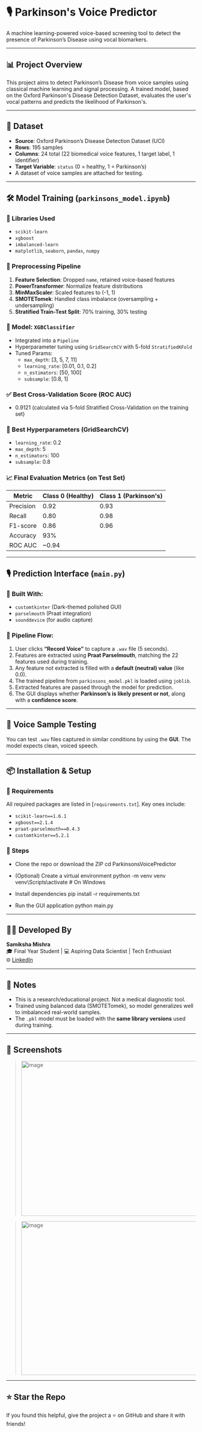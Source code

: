 # 🎙️ Parkinson's Voice Predictor

A machine learning-powered voice-based screening tool to detect the presence of Parkinson’s Disease using vocal biomarkers.

---

## 📊 Project Overview

This project aims to detect Parkinson’s Disease from voice samples using classical machine learning and signal processing. A trained model, based on the Oxford Parkinson's Disease Detection Dataset, evaluates the user's vocal patterns and predicts the likelihood of Parkinson's.

---

## 📁 Dataset

- **Source**: Oxford Parkinson’s Disease Detection Dataset (UCI)
- **Rows**: 195 samples
- **Columns**: 24 total (22 biomedical voice features, 1 target label, 1 identifier)
- **Target Variable**: `status` (0 = healthy, 1 = Parkinson’s)
- A dataset of voice samples are attached for testing.

---

## 🛠️ Model Training (`parkinsons_model.ipynb`)

### 🔹 Libraries Used

- `scikit-learn`
- `xgboost`
- `imbalanced-learn`
- `matplotlib`, `seaborn`, `pandas`, `numpy`

### 🔹 Preprocessing Pipeline

1. **Feature Selection**: Dropped `name`, retained voice-based features
2. **PowerTransformer**: Normalize feature distributions
3. **MinMaxScaler**: Scaled features to (-1, 1)
4. **SMOTETomek**: Handled class imbalance (oversampling + undersampling)
5. **Stratified Train-Test Split**: 70% training, 30% testing

### 🔹 Model: `XGBClassifier`

- Integrated into a `Pipeline`
- Hyperparameter tuning using `GridSearchCV` with 5-fold `StratifiedKFold`
- Tuned Params:
  - `max_depth`: [3, 5, 7, 11]
  - `learning_rate`: [0.01, 0.1, 0.2]
  - `n_estimators`: [50, 100]
  - `subsample`: [0.8, 1]

### ✅ Best Cross-Validation Score (ROC AUC)

- 0.9121 (calculated via 5-fold Stratified Cross-Validation on the training set)

### 🔧 Best Hyperparameters (GridSearchCV)

- `learning_rate`: 0.2  
- `max_depth`: 5  
- `n_estimators`: 100  
- `subsample`: 0.8

### 📈 Final Evaluation Metrics (on Test Set)

| Metric     | Class 0 (Healthy) | Class 1 (Parkinson's) |
|------------|------------------|------------------------|
| Precision  | 0.92             | 0.93                   |
| Recall     | 0.80             | 0.98                   |
| F1-score   | 0.86             | 0.96                   |
| Accuracy   | 93%              |                        |
| ROC AUC    | ~0.94            |                        |

---

## 🎙️ Prediction Interface (`main.py`)

### 🔹 Built With:
- `customtkinter` (Dark-themed polished GUI)
- `parselmouth` (Praat integration)
- `sounddevice` (for audio capture)

### 🔹 Pipeline Flow:

1. User clicks **“Record Voice”** to capture a `.wav` file (5 seconds).
2. Features are extracted using **Praat Parselmouth**, matching the 22 features used during training.
3. Any feature not extracted is filled with a **default (neutral) value** (like 0.0).
4. The trained pipeline from `parkinsons_model.pkl` is loaded using `joblib`.
5. Extracted features are passed through the model for prediction.
6. The GUI displays whether **Parkinson’s is likely present or not**, along with a **confidence score**.

---

## 🧪 Voice Sample Testing

You can test `.wav` files captured in similar conditions by using the **GUI**. The model expects clean, voiced speech.

---

## 📦 Installation & Setup

### 🔹 Requirements

All required packages are listed in [`requirements.txt`]. Key ones include:
- `scikit-learn==1.6.1`
- `xgboost==2.1.4`
- `praat-parselmouth==0.4.3`
- `customtkinter==5.2.1`

### 🔹 Steps

- Clone the repo or download the ZIP
cd ParkinsonsVoicePredictor

- (Optional) Create a virtual environment
python -m venv venv
venv\Scripts\activate    # On Windows

- Install dependencies
pip install -r requirements.txt

- Run the GUI application
python main.py

---

## 👩‍💻 Developed By

**Samiksha Mishra**  
🎓 Final Year Student | 💻 Aspiring Data Scientist | Tech Enthusiast  
🌐 [LinkedIn](https://www.linkedin.com/in/samiksha-mishra-373143284) 

---

## 📌 Notes

- This is a research/educational project. Not a medical diagnostic tool.
- Trained using balanced data (SMOTETomek), so model generalizes well to imbalanced real-world samples.
- The `.pkl` model must be loaded with the **same library versions** used during training.

---

## 📸 Screenshots

> <img width="482" height="411" alt="image" src="https://github.com/user-attachments/assets/8da617ef-77b8-4047-afeb-bc0d8a0ad77e" />

> <img width="480" height="408" alt="image" src="https://github.com/user-attachments/assets/0e2e6049-b0c1-40b7-863e-c5202eee0c9a" />

---

## ⭐ Star the Repo

If you found this helpful, give the project a ⭐ on GitHub and share it with friends!
